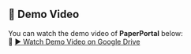 


## 🎥 Demo Video

You can watch the demo video of **PaperPortal** below:  
🔗 [▶️ Watch Demo Video on Google Drive](https://drive.google.com/file/d/1QzFV1OAHr98qfs1f7CX0JO74tA6APw06/view?usp=sharing)
